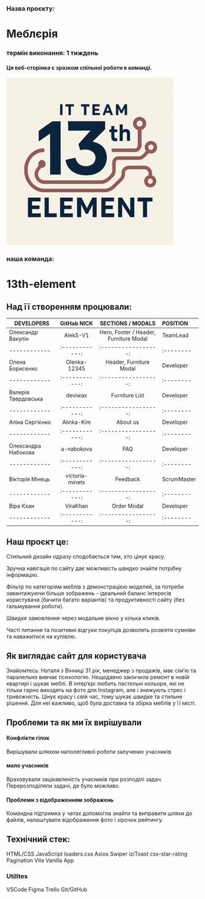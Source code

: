 ### Назва проєкту:
# Меблєрія

### термін виконання: 1 тиждень

#### Ця веб-сторінка є зразком спільної роботи в команді.
![alt text](image.png)
### наша команда: 
# 13th-element

## Над її створенням процювали:

| DEVELOPERS | GitHab NICK | SECTIONS / MODALS | POSITION |
|------------|:------------:|:-----------------:|:--------|
| Олександр Вакулін | AlekS-V1 | Hero, Footer / Header, Furniture Modal | TeamLead |
|------------|:------------:|:-----------------:|:--------|
| Олена Борисенко | Olenka-12345 | Header, Furniture Modal | Developer |
|------------|:------------:|:-----------------:|:--------|
| Валерія Твердовська | deviwax | Furniture List | Developer |
|------------|:------------:|:-----------------:|:--------|
| Аліна Сергієнко | Alinka-Kim | About us | Developer |
|------------|:------------:|:-----------------:|:--------|
| Олександра Набокова | a-nabokova | FAQ | Developer |
|------------|:------------:|:-----------------:|:--------|
| Вікторія Мінець | victoria-minets | Feedback | ScrumMaster |
|------------|:------------:|:-----------------:|:--------|
| Віра Кхан | ViraKhan | Order Modal | Developer |
|------------|:------------:|:-----------------:|:--------|
## Наш проєкт це:

Стильний дизайн одразу сподобається тим, хто цінує красу.

Зручна навігація по сайту дає можливість швидко знайти потрібну інформацію.

Фільтр по категоріям меблів з демонстрацією моделей, за потреби завантажуючи більше зображень - ідеальний баланс інтересів користувача (бачити багато варіантів) та продуктивності сайту (без гальмування роботи).

Швидке замовлення через модальне вікно у кілька кликів.

Часті питання та позитивні відгуки покупців дозволять розвіяти сумніви та наважитися на купівлю.

## Як виглядає сайт для користувача

Знайомтесь: 
Наталя з Вінниці
31 рік, менеджер з продажів, має сім’ю та паралельно вивчає психологію.
Нещодавно закінчила ремонт в новій квартирі і шукає меблі.
В інтер’єрі любить пастельні кольори, які не тільки гарно виходять на фото для Instagram, але і знижують стрес і тривожність.
Цінує красу і свій час, тому шукає швидке та стильне рішення.
Для неї важливо, щоб була доставка та збірка меблів у її місті.

## Проблеми та як ми їх вирішували

#### Конфлікти гілок
Вирішували шляхом наполегливої роботи залучених учасників

#### мало учасників 
Враховували зацікавленість учасників  при розподілі задач. Перерозподіляли задачі, де було можливо.

#### Проблеми з відображенням зображень
Командна підтримка у чатах допомогла знайти та виправити шляхи до файлів, налаштувати відображення фото і зірочок рейтингу.

## Технічний стек:

HTML/CSS
JavaScript
loaders.css
Axios
Swiper
iziToast
css-star-rating
Pagination
Vite
Vanilla App

### Utilites

VSCode
Figma
Trello
Git/GitHub

